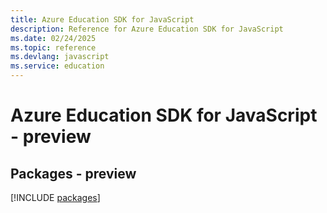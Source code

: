 ```yaml
---
title: Azure Education SDK for JavaScript
description: Reference for Azure Education SDK for JavaScript
ms.date: 02/24/2025
ms.topic: reference
ms.devlang: javascript
ms.service: education
---
```

# Azure Education SDK for JavaScript - preview
## Packages - preview
[!INCLUDE [packages](education-index.md)]